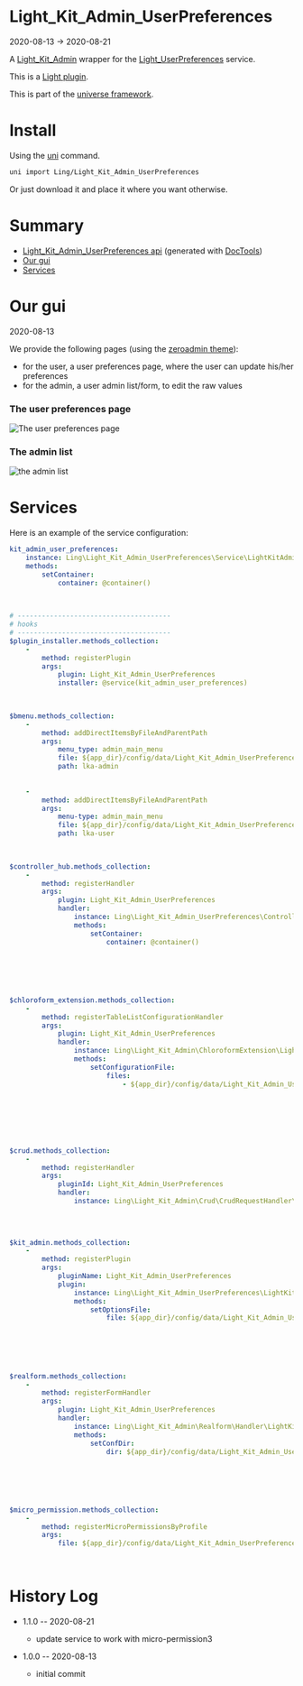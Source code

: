 Light_Kit_Admin_UserPreferences
===========
2020-08-13 -> 2020-08-21



A [Light_Kit_Admin](https://github.com/lingtalfi/Light_Kit_Admin) wrapper for the [Light_UserPreferences](https://github.com/lingtalfi/Light_UserPreferences) service.


This is a [Light plugin](https://github.com/lingtalfi/Light/blob/master/doc/pages/plugin.md).

This is part of the [universe framework](https://github.com/karayabin/universe-snapshot).


Install
==========
Using the [uni](https://github.com/lingtalfi/universe-naive-importer) command.
```bash
uni import Ling/Light_Kit_Admin_UserPreferences
```

Or just download it and place it where you want otherwise.






Summary
===========
- [Light_Kit_Admin_UserPreferences api](https://github.com/lingtalfi/Light_Kit_Admin_UserPreferences/blob/master/doc/api/Ling/Light_Kit_Admin_UserPreferences.md) (generated with [DocTools](https://github.com/lingtalfi/DocTools))
- [Our gui](#our-gui)
- [Services](#services)





Our gui
===========
2020-08-13


We provide the following pages (using the [zeroadmin theme](https://www.templatemonster.com/admin-templates/zero-admin-template-82792.html)):

- for the user, a user preferences page, where the user can update his/her preferences
- for the admin, a user admin list/form, to edit the raw values



### The user preferences page

![The user preferences page](https://lingtalfi.com/img/universe/Light_Kit_Admin_UserPreferences/lka-user_preferences-user-mainpage.png)


### The admin list

![the admin list](https://lingtalfi.com/img/universe/Light_Kit_Admin_UserPreferences/lka-user_preferences-admin-list.png)










Services
=========


Here is an example of the service configuration:

```yaml
kit_admin_user_preferences: 
    instance: Ling\Light_Kit_Admin_UserPreferences\Service\LightKitAdminUserPreferencesService
    methods: 
        setContainer: 
            container: @container()
        
    

# --------------------------------------
# hooks
# --------------------------------------
$plugin_installer.methods_collection: 
    - 
        method: registerPlugin
        args: 
            plugin: Light_Kit_Admin_UserPreferences
            installer: @service(kit_admin_user_preferences)
        
    

$bmenu.methods_collection: 
    - 
        method: addDirectItemsByFileAndParentPath
        args: 
            menu_type: admin_main_menu
            file: ${app_dir}/config/data/Light_Kit_Admin_UserPreferences/bmenu/generated/kit_admin_user_preferences.admin_mainmenu_1.byml
            path: lka-admin
        
    
    - 
        method: addDirectItemsByFileAndParentPath
        args: 
            menu-type: admin_main_menu
            file: ${app_dir}/config/data/Light_Kit_Admin_UserPreferences/bmenu/generated/kit_admin_user_preferences.admin_mainmenu-usermainpage.byml
            path: lka-user
        
    

$controller_hub.methods_collection: 
    - 
        method: registerHandler
        args: 
            plugin: Light_Kit_Admin_UserPreferences
            handler: 
                instance: Ling\Light_Kit_Admin_UserPreferences\ControllerHub\Generated\LightKitAdminUserPreferencesControllerHubHandler
                methods: 
                    setContainer: 
                        container: @container()
                    
                
            
        
    

$chloroform_extension.methods_collection: 
    - 
        method: registerTableListConfigurationHandler
        args: 
            plugin: Light_Kit_Admin_UserPreferences
            handler: 
                instance: Ling\Light_Kit_Admin\ChloroformExtension\LightKitAdminTableListConfigurationHandler
                methods: 
                    setConfigurationFile: 
                        files: 
                            - ${app_dir}/config/data/Light_Kit_Admin_UserPreferences/Light_ChloroformExtension/generated/kit_admin_user_preferences.table_list.byml
                        
                    
                
            
        
    

$crud.methods_collection: 
    - 
        method: registerHandler
        args: 
            pluginId: Light_Kit_Admin_UserPreferences
            handler: 
                instance: Ling\Light_Kit_Admin\Crud\CrudRequestHandler\LightKitAdminCrudRequestHandler
            
        
    

$kit_admin.methods_collection: 
    - 
        method: registerPlugin
        args: 
            pluginName: Light_Kit_Admin_UserPreferences
            plugin: 
                instance: Ling\Light_Kit_Admin_UserPreferences\LightKitAdminPlugin\Generated\LightKitAdminUserPreferencesLkaPlugin
                methods: 
                    setOptionsFile: 
                        file: ${app_dir}/config/data/Light_Kit_Admin_UserPreferences/Light_Kit_Admin/lka-options.generated.byml
                    
                
            
        
    

$realform.methods_collection: 
    - 
        method: registerFormHandler
        args: 
            plugin: Light_Kit_Admin_UserPreferences
            handler: 
                instance: Ling\Light_Kit_Admin\Realform\Handler\LightKitAdminRealformHandler
                methods: 
                    setConfDir: 
                        dir: ${app_dir}/config/data/Light_Kit_Admin_UserPreferences/Light_Realform
                    
                
            
        
    

$micro_permission.methods_collection: 
    - 
        method: registerMicroPermissionsByProfile
        args: 
            file: ${app_dir}/config/data/Light_Kit_Admin_UserPreferences/Light_MicroPermission/kit_admin_user_preferences.profile.generated.byml
        
    


```



History Log
=============

- 1.1.0 -- 2020-08-21

    - update service to work with micro-permission3
    
    
- 1.0.0 -- 2020-08-13

    - initial commit
